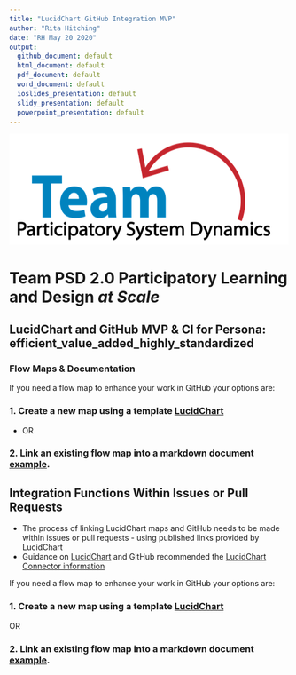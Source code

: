 ```yaml
---
title: "LucidChart GitHub Integration MVP"
author: "Rita Hitching"
date: "RH May 20 2020"
output: 
  github_document: default
  html_document: default
  pdf_document: default
  word_document: default
  ioslides_presentation: default
  slidy_presentation: default
  powerpoint_presentation: default   
---
```



<img src = "https://github.com/lzim/teampsd/blob/teampsd_style/teampsd_logo/team_psd_logo_sm.png"
     height = "200" width = "600">  


# Team PSD 2.0 Participatory Learning and Design _at Scale_ 

## LucidChart and GitHub MVP & CI for Persona: efficient_value_added_highly_standardized

### Flow Maps & Documentation
If you need a flow map to enhance your work in GitHub your options are:
### 1. Create a new map using a template [LucidChart](https://app.lucidchart.com/documents#/templates?folder_id=home)
- OR
### 2. Link an existing flow map into a markdown document [example](https://app.lucidchart.com/documents/edit/5fb53911-fd04-466f-b419-83b34ebb8544/0_0).


## Integration Functions Within Issues or Pull Requests 
- The process of linking LucidChart maps and GitHub needs to be made within issues or pull requests - using published links provided by LucidChart 
- Guidance on [LucidChart](https://www.lucidchart.com/blog/lucidchart-for-github) and GitHub recommended  the [LucidChart Connector information](https://github.com/marketplace/lucidchart-connector)  

If you need a flow map to enhance your work in GitHub your options are:
### 1. Create a new map using a template [LucidChart](https://app.lucidchart.com/documents#/templates?folder_id=home)
OR
### 2. Link an existing flow map into a markdown document [example](https://app.lucidchart.com/documents/edit/5fb53911-fd04-466f-b419-83b34ebb8544/0_0).
